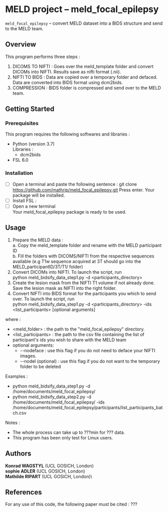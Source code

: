 # MELD project –  meld_focal_epilepsy

 `meld_focal_epilepsy`  – convert MELD dataset into a BIDS structure and send to the MELD team. 

## Overview
This program performs three steps :
 1. DICOMS TO NIFTI : Goes over the meld_template folder and convert DICOMs into NIFTI. Results save as nifti format (.nii). 
 2. NIFTI TO BIDS : Data are copied over a temporary folder and defaced. Data are converted into BIDS format using dcm2bids.
 3. COMPRESSION : BIDS folder is compressed and send over to the MELD team.

  
## Getting Started

### Prerequisites
This program requires the following softwares and libraries : 
- Python (version 3.7)\
Libraries :
   - dcm2bids
- FSL 6.0


### Installation
- [ ] Open a terminal and paste the following sentence : git clone https://github.com/mathrip/meld_focal_epilepsy.git
Press enter. Your package will be installed. 
- [ ] Install FSL :
- [ ] Open a new terminal \
Your meld_focal_epilepsy package is ready to be used. 

## Usage
1) Prepare the MELD data :\
    a. Copy the meld_template folder and rename with the MELD participant ID \
    b. Fill the folders with DICOMS/NIFTI from the respective sequences available (e.g T1w sequence acquired at 3T should go into the MELD_participantID/3T/T1/ folder)
2) Convert DICOMs into NIFTI. To launch the script, run \
python meld_bidsify_data_step1.py -d <participants_directory>
3) Create the lesion mask from the NIFTI T1 volume if not already done. Save the lesion mask as NIFTI into the right folder.
5) Convert NIFTI into BIDS format for the participants you which to send over. To launch the script, run \
python meld_bidsify_data_step1.py -d <participants_directory> -ids <list_participants> [optional arguments]

where : 
  - <meld_folder> : the path to the "meld_focal_epilepsy" directory.
  - <list_participants> : the path to the csv file containing the list of participant's ids you wish to share with the MELD team
  - optional arguments:
    - --nodeface : use this flag if you do not need to deface your NIFTI images.
    - --nodel (optional) : use this flag if you do not want to the temporary folder to be deleted 

Examples :
- python meld_bidsify_data_step1.py -d /home/documents/meld_focal_epilepsy/
- python meld_bidsify_data_step2.py -d /home/documents/meld_focal_epilepsy/ -ids /home/documents/meld_focal_epilepsy/participants/list_participants_batch.csv

Notes : 
- The whole process can take up to ???min for ??? data.
- This program has been only test for Linux users.

## Authors

**Konrad WAGSTYL** (UCL GOSICH, London)\
**sophie ADLER** (UCL GOSICH, London)\
**Mathilde RIPART** (UCL GOSICH, London)\


## References 
For any use of this code, the following paper must be cited :
???
